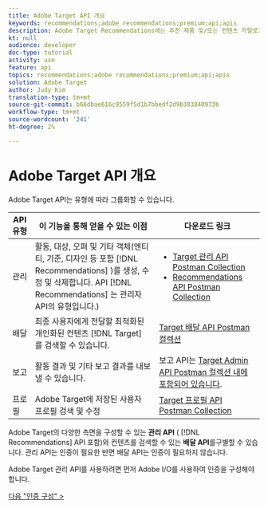 ```yaml
---
title: Adobe Target API 개요
keywords: recommendations;adobe recommendations;premium;api;apis
description: Adobe Target Recommendations에는 추천 제품 및/또는 컨텐츠 카탈로그를 관리할 수 있는 전용 API 세트가 포함되어 있습니다. 추천 알고리즘 및 캠페인 관리 웹, 모바일, 이메일, IOT 및 기타 채널에 표시될 JSON, HTML 또는 XML 객체에 대한 권장 사항을 전달할 수 있습니다.
kt: null
audience: developer
doc-type: tutorial
activity: use
feature: api
topics: recommendations;adobe recommendations;premium;api;apis
solution: Adobe Target
author: Judy Kim
translation-type: tm+mt
source-git-commit: b66dbae616c9559f5d1b7bbedf2d9b383840973b
workflow-type: tm+mt
source-wordcount: '241'
ht-degree: 2%

---
```



# Adobe Target API 개요

Adobe Target API는 유형에 따라 그룹화할 수 있습니다.

| API 유형 | 이 기능을 통해 얻을 수 있는 이점 | 다운로드 링크 |
| --- | --- | --- |
| 관리 | 활동, 대상, 오퍼 및 기타 객체(엔티티, 기준, 디자인 등 포함 [!DNL Recommendations] )를 생성, 수정 및 삭제합니다. API [!DNL Recommendations] 는 관리자 API의 유형입니다.) | <UL><li>[Target 관리 API Postman Collection](https://developers.adobetarget.com/api/#admin-postman-collection)</li><li>[Recommendations API Postman Collection](https://developers.adobetarget.com/api/recommendations/#section/Postman)</li></ul> |
| 배달 | 최종 사용자에게 전달할 최적화된 개인화된 컨텐츠 [!DNL Target] 를 검색할 수 있습니다. | [Target 배달 API Postman 컬렉션](https://developers.adobetarget.com/api/delivery-api/#section/Getting-Started/Postman-Collection) |
| 보고 | 활동 결과 및 기타 보고 결과를 내보낼 수 있습니다. | 보고 API는 [Target Admin API Postman 컬렉션 내에 포함되어 있습니다](https://developers.adobetarget.com/api/#admin-postman-collection). |
| 프로필 | Adobe Target에 저장된 사용자 프로필 검색 및 수정 | [Target 프로필 API Postman Collection](https://developers.adobetarget.com/api/#profiles) |

Adobe Target의 다양한 측면을 구성할 수 있는 **관리 API** ( [!DNL Recommendations] API 포함)와 컨텐츠를 검색할 수 있는 **배달 API**&#x200B;를구별할 수 있습니다. 관리 API는 인증이 필요한 반면 배달 API는 인증이 필요하지 않습니다.

Adobe Target 관리 API를 사용하려면 먼저 Adobe I/O를 사용하여 인증을 구성해야 합니다.

[다음 &quot;인증 구성&quot; >](configure-io-target-integration.md)
